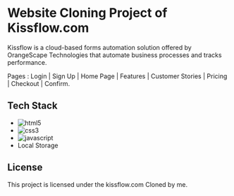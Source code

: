 # Website Cloning Project of Kissflow.com


Kissflow is a cloud-based forms automation solution offered by OrangeScape Technologies that automate business processes and tracks performance.


Pages : Login | Sign Up | Home Page | Features | Customer Stories | Pricing | Checkout | Confirm.


## Tech Stack

*  <img src="https://img.shields.io/badge/HTML5-E34F26?style=for-the-badge&logo=html5&logoColor=white" alt="html5" />
*  <img src="https://img.shields.io/badge/CSS3-1572B6?style=for-the-badge&logo=css3&logoColor=white" alt="css3" />
*  <img src="https://img.shields.io/badge/JavaScript-323330?style=for-the-badge&logo=javascript&logoColor=F7DF1E" alt="javascript" />
* Local Storage





## License
This project is licensed under the kissflow.com Cloned by me.
